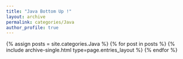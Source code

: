 ```yaml
---
title: "Java Bottom Up !"
layout: archive
permalink: categories/Java
author_profile: true
---
```


{% assign posts = site.categories.Java %}
{% for post in posts %} {% include archive-single.html type=page.entries_layout %} {% endfor %}